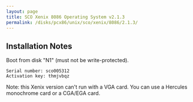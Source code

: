 ```yaml
---
layout: page
title: SCO Xenix 8086 Operating System v2.1.3
permalink: /disks/pcx86/unix/sco/xenix/8086/2.1.3/
---
```


Installation Notes
---

Boot from disk "N1" (must not be write-protected).

	Serial number: sco005312
	Activation key: thmjvbqz

Note: this Xenix version can't run with a VGA card.
You can use a Hercules monochrome card or a CGA/EGA card.
